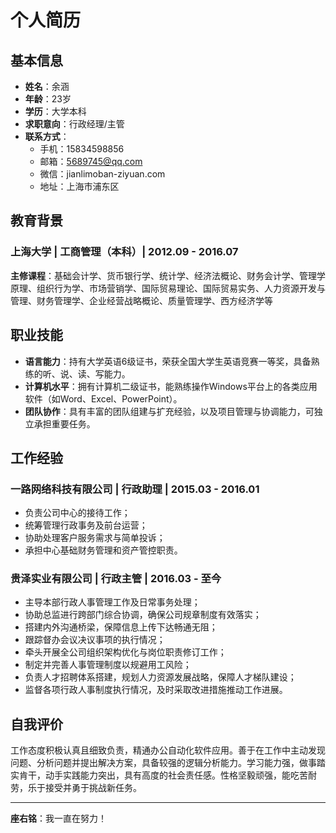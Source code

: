 # 个人简历

## 基本信息
- **姓名**：余涵
- **年龄**：23岁
- **学历**：大学本科
- **求职意向**：行政经理/主管
- **联系方式**：
  - 手机：15834598856
  - 邮箱：5689745@qq.com
  - 微信：jianlimoban-ziyuan.com
  - 地址：上海市浦东区

## 教育背景
### 上海大学 | 工商管理（本科）| 2012.09 - 2016.07
**主修课程**：基础会计学、货币银行学、统计学、经济法概论、财务会计学、管理学原理、组织行为学、市场营销学、国际贸易理论、国际贸易实务、人力资源开发与管理、财务管理学、企业经营战略概论、质量管理学、西方经济学等

## 职业技能
- **语言能力**：持有大学英语6级证书，荣获全国大学生英语竞赛一等奖，具备熟练的听、说、读、写能力。
- **计算机水平**：拥有计算机二级证书，能熟练操作Windows平台上的各类应用软件（如Word、Excel、PowerPoint）。
- **团队协作**：具有丰富的团队组建与扩充经验，以及项目管理与协调能力，可独立承担重要任务。

## 工作经验
### 一路网络科技有限公司 | 行政助理 | 2015.03 - 2016.01
- 负责公司中心的接待工作；
- 统筹管理行政事务及前台运营；
- 协助处理客户服务需求与简单投诉；
- 承担中心基础财务管理和资产管控职责。

### 贵泽实业有限公司 | 行政主管 | 2016.03 - 至今
- 主导本部行政人事管理工作及日常事务处理；
- 协助总监进行跨部门综合协调，确保公司规章制度有效落实；
- 搭建内外沟通桥梁，保障信息上传下达畅通无阻；
- 跟踪督办会议决议事项的执行情况；
- 牵头开展全公司组织架构优化与岗位职责修订工作；
- 制定并完善人事管理制度以规避用工风险；
- 负责人才招聘体系搭建，规划人力资源发展战略，保障人才梯队建设；
- 监督各项行政人事制度执行情况，及时采取改进措施推动工作进展。

## 自我评价
工作态度积极认真且细致负责，精通办公自动化软件应用。善于在工作中主动发现问题、分析问题并提出解决方案，具备较强的逻辑分析能力。学习能力强，做事踏实肯干，动手实践能力突出，具有高度的社会责任感。性格坚毅顽强，能吃苦耐劳，乐于接受并勇于挑战新任务。

---
**座右铭**：我一直在努力！